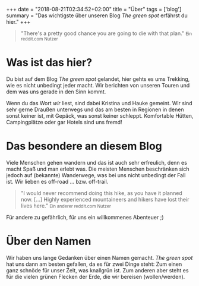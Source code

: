 +++
date = "2018-08-21T02:34:52+02:00"
title = "Über"
tags = ['blog']
summary = "Das wichtigste über unseren Blog *The green spot* erfährst du hier."
+++
> "There's a pretty good chance you are going to die with that plan."
> <small>Ein reddit.com Nutzer</small>

# Was ist das hier?
Du bist auf dem Blog *The green spot* gelandet, hier gehts es ums Trekking, wie es nicht unbedingt jeder macht. Wir berichten von unseren Touren und dem was uns gerade in den Sinn kommt.

Wenn du das Wort *wir* liest, sind dabei Kristina und Hauke gemeint. Wir sind sehr gerne Draußen unterwegs und das am besten in Regionen in denen sonst keiner ist, mit Gepäck, was sonst keiner schleppt. Komfortable Hütten, Campingplätze oder gar Hotels sind uns fremd!

# Das besondere an diesem Blog
Viele Menschen gehen wandern und das ist auch sehr erfreulich, denn es macht Spaß und man erlebt was. Die meisten Menschen beschränken sich jedoch auf (bekannte) Wanderwege, was bei uns nicht unbedingt der Fall ist. Wir lieben es off-road ... bzw. off-trail.

> "I would never recommend doing this hike, as you have it planned now. [...] Highly experienced mountaineers and hikers have lost their lives here."
> <small>Ein anderer reddit.com Nutzer</small>

Für andere zu gefährlich, für uns ein willkommenes Abenteuer ;)

# Über den Namen
Wir haben uns lange Gedanken über einen Namen gemacht. *The green spot* hat uns dann am besten gefallen, da es für zwei Dinge steht: Zum einen ganz schnöde für unser Zelt, was knallgrün ist. Zum anderen aber steht es für die vielen grünen Flecken der Erde, die wir bereisen (wollen/werden).
